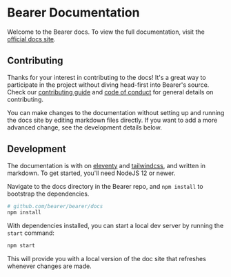 # Bearer Documentation

Welcome to the Bearer docs. To view the full documentation, visit the [official docs site](https://docs.bearer.com).

## Contributing

Thanks for your interest in contributing to the docs! It's a great way to participate in the project without diving head-first into Bearer's source. Check our [contributing guide](https://github.com/Bearer/bearer/blob/main/CONTRIBUTING.md) and [code of conduct](https://github.com/Bearer/bearer/blob/main/CODE_OF_CONDUCT.md) for general details on contributing.

You can make changes to the documentation without setting up and running the docs site by editing markdown files directly. If you want to add a more advanced change, see the development details below.

## Development

The documentation is with on [eleventy](https://www.11ty.dev) and [tailwindcss](https://tailwindcss.com/), and written in markdown. To get started, you'll need NodeJS 12 or newer.

Navigate to the docs directory in the Bearer repo, and `npm install` to bootstrap the dependencies.

```bash
# github.com/bearer/bearer/docs
npm install
```

With dependencies installed, you can start a local dev server by running the `start` command:

```bash
npm start
```

This will provide you with a local version of the doc site that refreshes whenever changes are made.